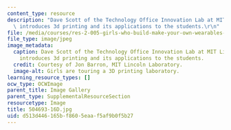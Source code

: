 ```yaml
---
content_type: resource
description: "Dave Scott of the Technology Office Innovation Lab at MIT Lincoln Laboratory\
  \ introduces 3d printing and its applications to the students.\r\n"
file: /media/courses/res-2-005-girls-who-build-make-your-own-wearables-workshop-spring-2015/d513d446165bf8605eaaf5af9b0f5b27_504693-16D.jpg
file_type: image/jpeg
image_metadata:
  caption: Dave Scott of the Technology Office Innovation Lab at MIT Lincoln Laboratory
    introduces 3d printing and its applications to the students.
  credit: Courtesy of Jon Barron, MIT Lincoln Laboratory.
  image-alt: Girls are touring a 3D printing laboratory.
learning_resource_types: []
ocw_type: OCWImage
parent_title: Image Gallery
parent_type: SupplementalResourceSection
resourcetype: Image
title: 504693-16D.jpg
uid: d513d446-165b-f860-5eaa-f5af9b0f5b27
---
```

